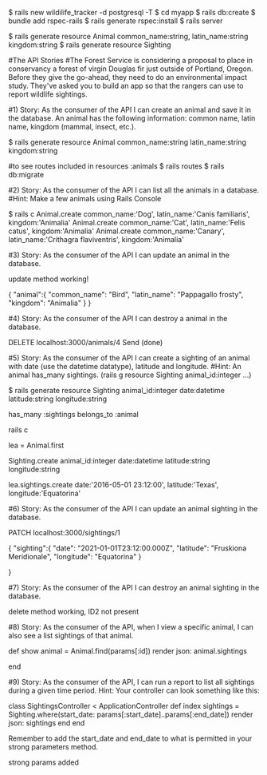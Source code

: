 $ rails new wildilife_tracker -d postgresql -T
$ cd myapp
$ rails db:create
$ bundle add rspec-rails
$ rails generate rspec:install
$ rails server


$ rails generate resource Animal common_name:string, latin_name:string kingdom:string
$ rails generate resource Sighting



#The API Stories
#The Forest Service is considering a proposal to place in conservancy a forest of virgin Douglas fir just outside of Portland, Oregon. Before they give the go-ahead, they need to do an environmental impact study. They've asked you to build an app so that the rangers can use to report wildlife sightings.

#1) Story: As the consumer of the API I can create an animal and save it in the database. An animal has the following information: common name, latin name, kingdom (mammal, insect, etc.).


$ rails generate resource Animal common_name:string latin_name:string kingdom:string

#to see routes included in resources :animals
$ rails routes
$ rails db:migrate

#2) Story: As the consumer of the API I can list all the animals in a database.
#Hint: Make a few animals using Rails Console

$ rails c
Animal.create common_name:'Dog', latin_name:'Canis familiaris', kingdom:'Animalia'
Animal.create common_name:'Cat', latin_name:'Felis catus', kingdom:'Animalia'
Animal.create common_name:'Canary', latin_name:'Crithagra flaviventris', kingdom:'Animalia'


#3) Story: As the consumer of the API I can update an animal in the database.

update method working!

{
        "animal":{
             "common_name": "Bird",
             "latin_name": "Pappagallo frosty",
             "kingdom": "Animalia"
        }
}

#4) Story: As the consumer of the API I can destroy a animal in the database.

DELETE localhost:3000/animals/4  Send (done)


#5) Story: As the consumer of the API I can create a sighting of an animal with date (use the datetime datatype), latitude and longitude.
#Hint: An animal has_many sightings. (rails g resource Sighting animal_id:integer ...)

$ rails generate resource Sighting animal_id:integer date:datetime latitude:string longitude:string

has_many :sightings
belongs_to :animal

rails c

lea = Animal.first

Sighting.create animal_id:integer date:datetime latitude:string longitude:string

lea.sightings.create date:'2016-05-01 23:12:00', latitude:'Texas', longitude:'Equatorina'


#6) Story: As the consumer of the API I can update an animal sighting in the database.

PATCH localhost:3000/sightings/1

{
        "sighting":{
        "date": "2021-01-01T23:12:00.000Z",
        "latitude": "Fruskiona Meridionale",
        "longitude": "Equatorina"
        }

}



#7) Story: As the consumer of the API I can destroy an animal sighting in the database.

delete method working, ID2 not present

#8) Story: As the consumer of the API, when I view a specific animal, I can also see a list sightings of that animal.

def show
    animal = Animal.find(params[:id])
    render json: animal.sightings

end

#9) Story: As the consumer of the API, I can run a report to list all sightings during a given time period.
Hint: Your controller can look something like this:


class SightingsController < ApplicationController
  def index
    sightings = Sighting.where(start_date: params[:start_date]..params[:end_date])
    render json: sightings
  end
end

Remember to add the start_date and end_date to what is permitted in your strong parameters method.

strong params added
